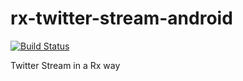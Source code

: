 # rx-twitter-stream-android
[![Build Status](https://travis-ci.org/rsetkus/rx-twitter-stream-android.svg?branch=master)](https://travis-ci.org/rsetkus/rx-twitter-stream-android)

Twitter Stream in a Rx way

